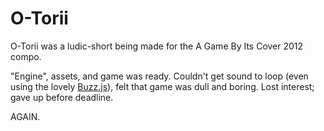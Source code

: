O-Torii
=======

O-Torii was a ludic-short being made for the A Game By Its Cover 2012 compo.

"Engine", assets, and game was ready. Couldn't get sound to loop (even using the lovely [Buzz.js](http://buzz.jaysalvat.com/)), felt that game was dull and boring. Lost interest; gave up before deadline. 

AGAIN.